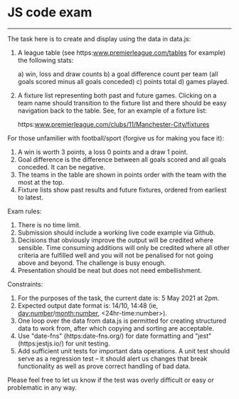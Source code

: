 # JS code exam

---
The task here is to create and display using the data in data.js:

1.  A league table (see https:www.premierleague.com/tables for example)
    the following stats:

    a) win, loss and draw counts
    b) a goal difference count per team (all goals scored minus all goals conceded)
    c) points total
    d) games played.

2.  A fixture list representing both past and future games. Clicking on a team name should
    transition to the fixture list and there should be easy navigation back to the table.
    See, for an example of a fixture list:

    https:www.premierleague.com/clubs/11/Manchester-City/fixtures

For those unfamilier with football/sport (forgive us for making you face it):

1. A win is worth 3 points, a loss 0 points and a draw 1 point.
2. Goal difference is the difference between all goals scored and all goals conceded.
   It can be negative.
3. The teams in the table are shown in points order with the team with the
   most at the top.
4. Fixture lists show past results and future fixtures, ordered from earliest to latest.

Exam rules:

1.  There is no time limit.
2.  Submission should include a working live code example via Github.
3.  Decisions that obviously improve the output will be credited where sensible.
    Time consuming additions will only be credited where all other criteria are fulfilled
    well and you will not be penalised for not going above and beyond.
    The challenge is busy enough.
4.  Presentation should be neat but does not need embellishment.

Constraints:

1.  For the purposes of the task, the current date is: 5 May 2021 at 2pm.
2.  Expected output date format is: 14/10, 14:48 (ie, <day:number>/<month:number>, <24hr-time:number>).
3.  One loop over the data from data.js is permitted for creating structured data to work from,
    after which copying and sorting are acceptable.
4.  Use "date-fns" (https:date-fns.org/) for date formatting and "jest" (https:jestjs.io/)
    for unit testing.
5.  Add sufficient unit tests for important data operations.
    A unit test should serve as a regression test – it should alert us changes that
    break functionality as well as prove correct handling of bad data.

Please feel free to let us know if the test was overly difficult or easy or problematic in any way.
